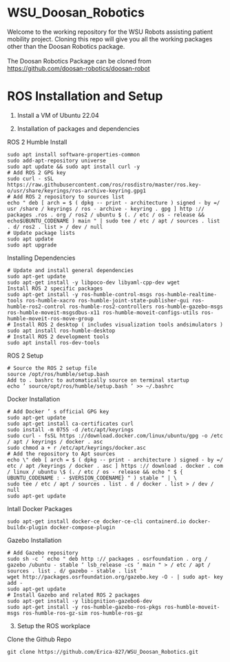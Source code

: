 # WSU_Doosan_Robotics
Welcome to the working repository for the WSU Robots assisting patient mobility project. Cloning this repo will give you all the working packages other than the Doosan Robotics package.<br> <br>
The Doosan Robotics Package can be cloned from https://github.com/doosan-robotics/doosan-robot

# ROS Installation and Setup

1. Install a VM of Ubuntu 22.04

2. Installation of packages and dependencies

ROS 2 Humble Install
```
sudo apt install software-properties-common
sudo add-apt-repository universe
sudo apt update && sudo apt install curl -y
# Add ROS 2 GPG key
sudo curl - sSL https://raw.githubusercontent.com/ros/rosdistro/master/ros.key-o/usr/share/keyrings/ros-archive-keyring.gpg1
# Add ROS 2 repository to sources list
echo " deb [ arch = $ ( dpkg -- print - architecture ) signed - by =/ usr /share / keyrings / ros - archive - keyring . gpg ] http :// packages .ros . org / ros2 / ubuntu $ (. / etc / os - release && echo$UBUNTU_CODENAME ) main " | sudo tee / etc / apt / sources . list . d/ ros2 . list > / dev / null
# Update package lists
sudo apt update
sudo apt upgrade
```
Installing Dependencies
```
# Update and install general dependencies
sudo apt-get update
sudo apt-get install -y libpoco-dev libyaml-cpp-dev wget
Install ROS 2 specific packages
sudo apt-get install -y ros-humble-control-msgs ros-humble-realtime-tools ros-humble-xacro ros-humble-joint-state-publisher-gui ros-humble-ros2-control ros-humble-ros2-controllers ros-humble-gazebo-msgs ros-humble-moveit-msgsdbus-x11 ros-humble-moveit-configs-utils ros-humble-moveit-ros-move-group
# Install ROS 2 desktop ( includes visualization tools andsimulators )
sudo apt install ros-humble-desktop
# Install ROS 2 development tools
sudo apt install ros-dev-tools
```
ROS 2 Setup
```
# Source the ROS 2 setup file
source /opt/ros/humble/setup.bash
Add to . bashrc to automatically source on terminal startup
echo ’ source/opt/ros/humble/setup.bash ’ >> ~/.bashrc
```
Docker Installation
```
# Add Docker ’ s official GPG key
sudo apt-get update
sudo apt-get install ca-certificates curl
sudo install -m 0755 -d /etc/apt/keyrings
sudo curl - fsSL https ://download.docker.com/linux/ubuntu/gpg -o /etc / apt / keyrings / docker . asc
sudo chmod a + r /etc/apt/keyrings/docker.asc
# Add the repository to Apt sources
echo \" deb [ arch = $ ( dpkg -- print - architecture ) signed - by =/ etc / apt /keyrings / docker . asc ] https :// download . docker . com / linux / ubuntu \$ (. / etc / os - release && echo " $ { UBUNTU_CODENAME : - $VERSION_CODENAME} " ) stable " | \
sudo tee / etc / apt / sources . list . d / docker . list > / dev / null
sudo apt-get update
```
Intall Docker Packages
```
sudo apt-get install docker-ce docker-ce-cli containerd.io docker-buildx-plugin docker-compose-plugin
```
Gazebo Installation
```
# Add Gazebo repository
sudo sh -c ’ echo " deb http :// packages . osrfoundation . org / gazebo /ubuntu - stable ‘ lsb_release -cs ‘ main " > / etc / apt / sources . list . d/ gazebo - stable . list ’
wget http://packages.osrfoundation.org/gazebo.key -O - | sudo apt- key add -
sudo apt-get update
# Install Gazebo and related ROS 2 packages
sudo apt-get install -y libignition-gazebo6-dev
sudo apt-get install -y ros-humble-gazebo-ros-pkgs ros-humble-moveit-msgs ros-humble-ros-gz-sim ros-humble-ros-gz
```
3. Setup the ROS workplace <br>

Clone the Github Repo
```
git clone https://github.com/Erica-827/WSU_Doosan_Robotics.git
```
